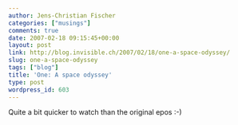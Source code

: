 ```yaml
---
author: Jens-Christian Fischer
categories: ["musings"]
comments: true
date: 2007-02-18 09:15:45+00:00
layout: post
link: http://blog.invisible.ch/2007/02/18/one-a-space-odyssey/
slug: one-a-space-odyssey
tags: ["blog"]
title: 'One: A space odyssey'
type: post
wordpress_id: 603
---
```


Quite a bit quicker to watch than the original epos :-)


